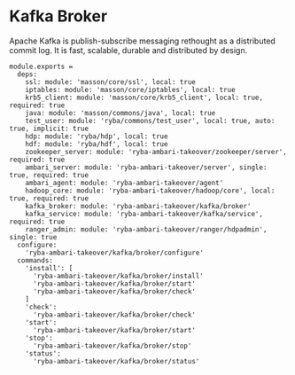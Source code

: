 
# Kafka Broker

Apache Kafka is publish-subscribe messaging rethought as a distributed commit
log. It is fast, scalable, durable and distributed by design.

    module.exports =
      deps:
        ssl: module: 'masson/core/ssl', local: true
        iptables: module: 'masson/core/iptables', local: true
        krb5_client: module: 'masson/core/krb5_client', local: true, required: true
        java: module: 'masson/commons/java', local: true
        test_user: module: 'ryba/commons/test_user', local: true, auto: true, implicit: true
        hdp: module: 'ryba/hdp', local: true
        hdf: module: 'ryba/hdf', local: true
        zookeeper_server: module: 'ryba-ambari-takeover/zookeeper/server', required: true
        ambari_server: module: 'ryba-ambari-takeover/server', single: true, required: true
        ambari_agent: module: 'ryba-ambari-takeover/agent'
        hadoop_core: module: 'ryba-ambari-takeover/hadoop/core', local: true, required: true
        kafka_broker: module: 'ryba-ambari-takeover/kafka/broker'
        kafka_service: module: 'ryba-ambari-takeover/kafka/service', required: true
        ranger_admin: module: 'ryba-ambari-takeover/ranger/hdpadmin', single: true
      configure:
        'ryba-ambari-takeover/kafka/broker/configure'
      commands:
        'install': [
          'ryba-ambari-takeover/kafka/broker/install'
          'ryba-ambari-takeover/kafka/broker/start'
          'ryba-ambari-takeover/kafka/broker/check'
        ]
        'check':
          'ryba-ambari-takeover/kafka/broker/check'
        'start':
          'ryba-ambari-takeover/kafka/broker/start'
        'stop':
          'ryba-ambari-takeover/kafka/broker/stop'
        'status':
          'ryba-ambari-takeover/kafka/broker/status'
